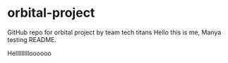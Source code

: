 # orbital-project

GitHub repo for orbital project by team tech titans
Hello this is me, Manya testing README.

Hellllllllloooooo
